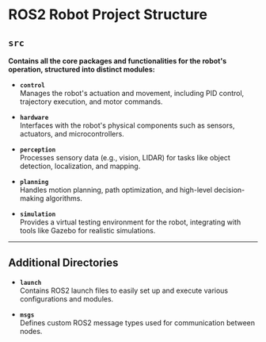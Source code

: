 # ROS2 Robot Project Structure

## `src`  
**Contains all the core packages and functionalities for the robot's operation, structured into distinct modules:**

- **`control`**  
  Manages the robot's actuation and movement, including PID control, trajectory execution, and motor commands.

- **`hardware`**  
  Interfaces with the robot's physical components such as sensors, actuators, and microcontrollers.

- **`perception`**  
  Processes sensory data (e.g., vision, LIDAR) for tasks like object detection, localization, and mapping.

- **`planning`**  
  Handles motion planning, path optimization, and high-level decision-making algorithms.

- **`simulation`**  
  Provides a virtual testing environment for the robot, integrating with tools like Gazebo for realistic simulations.

---

## Additional Directories

- **`launch`**  
  Contains ROS2 launch files to easily set up and execute various configurations and modules.

- **`msgs`**  
  Defines custom ROS2 message types used for communication between nodes.
